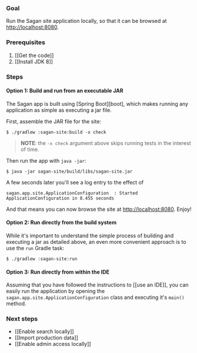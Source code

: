### Goal

Run the Sagan site application locally, so that it can be browsed at <http://localhost:8080>.

### Prerequisites

1. [[Get the code]]
1. [[Install JDK 8]]

### Steps

#### Option 1: Build and run from an executable JAR

The Sagan app is built using [Spring Boot][boot], which makes running any application as simple as executing a jar file.

First, assemble the JAR file for the site:

    $ ./gradlew :sagan-site:build -x check

> **NOTE**: the `-x check` argument above skips running tests in the interest of time.

Then run the app with `java -jar`:

    $ java -jar sagan-site/build/libs/sagan-site.jar

A few seconds later you'll see a log entry to the effect of

    sagan.app.site.ApplicationConfiguration  : Started ApplicationConfiguration in 8.455 seconds

And that means you can now browse the site at <http://localhost:8080>. Enjoy!

#### Option 2: Run directly from the build system

While it's important to understand the simple process of building and executing a jar as detailed above, an even more convenient approach is to use the `run` Gradle task:

    $ ./gradlew :sagan-site:run

#### Option 3: Run directly from within the IDE

Assuming that you have followed the instructions to [[use an IDE]], you can easily run the application by opening the `sagan.app.site.ApplicationConfiguration` class and executing it's `main()` method.


### Next steps

 - [[Enable search locally]]
 - [[Import production data]]
 - [[Enable admin access locally]]
